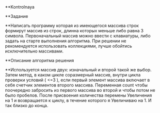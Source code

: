 **Kontrolnaya

**Задание

**Написать программу которая из имеющегося массива строк формирут массив из строк, длинна которых меньше либо равна 3 символа. Первоначальный массив можно ввести с клавиатуры, либо задать на старте выполнения алгоритма. При решении не рекомендуется использовать коллекциями, лучше обойтись исключительно массивами.

**Описание алгоритма решения

**Используется массив двух: изначальный и второй такой же выбор. Затем метод, в каком цикле соразмерный массив, внутри цикла проверки условий ( <=3 ), если первый элемент массива включает в себя счетчик элементов второго массива. Переменная count чтобы поочередно забросить из первого массива во второй и чтобы потом не было пробелов. После присвоения количества перемены Увеличения на 1 и возвращается к циклу, в течение которого я Увеличиваю на 1. И так близко до конца.
